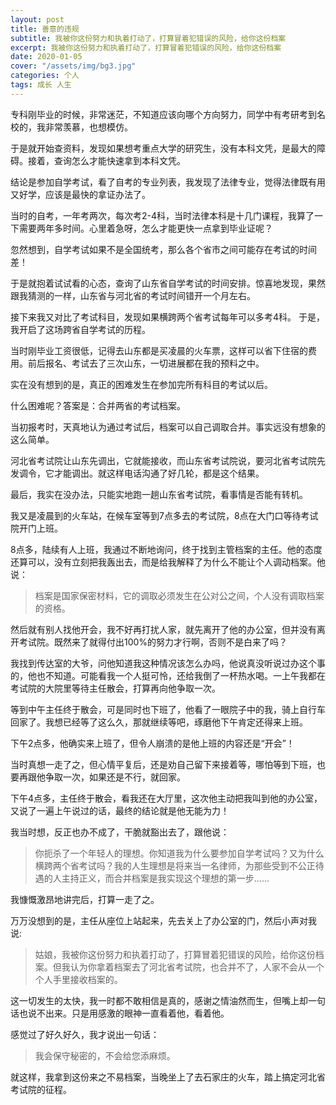 ```yaml
---
layout: post
title: 善意的违规
subtitle: 我被你这份努力和执着打动了，打算冒着犯错误的风险，给你这份档案
excerpt: 我被你这份努力和执着打动了，打算冒着犯错误的风险，给你这份档案
date: 2020-01-05
cover: "/assets/img/bg3.jpg"
categories: 个人
tags: 成长 人生
---
```

专科刚毕业的时候，非常迷茫，不知道应该向哪个方向努力，同学中有考研考到名校的，我非常羡慕，也想模仿。

于是就开始查资料，发现如果想考重点大学的研究生，没有本科文凭，是最大的障碍。接着，查询怎么才能快速拿到本科文凭。

结论是参加自学考试，看了自考的专业列表，我发现了法律专业，觉得法律既有用又好学，应该是最快的拿证办法了。

当时的自考，一年考两次，每次考2-4科，当时法律本科是十几门课程，我算了一下需要两年多时间。心里着急呀，怎么才能更快一点拿到毕业证呢？

忽然想到，自学考试如果不是全国统考，那么各个省市之间可能存在考试的时间差！

于是就抱着试试看的心态，查询了山东省自学考试的时间安排。惊喜地发现，果然跟我猜测的一样，山东省与河北省的考试时间错开一个月左右。

接下来我又对比了考试科目，发现如果横跨两个省考试每年可以多考4科。
于是，我开启了这场跨省自学考试的历程。

当时刚毕业工资很低，记得去山东都是买凌晨的火车票，这样可以省下住宿的费用。前后报名、考试去了三次山东，一切进展都在我的预料之中。

实在没有想到的是，真正的困难发生在参加完所有科目的考试以后。

什么困难呢？答案是：合并两省的考试档案。

当初报考时，天真地认为通过考试后，档案可以自己调取合并。事实远没有想象的这么简单。

河北省考试院让山东先调出，它就能接收，而山东省考试院说，要河北省考试院先发调令，它才能调出。就这样电话沟通了好几轮，都是这个结果。

最后，我实在没办法，只能实地跑一趟山东省考试院，看事情是否能有转机。

我又是凌晨到的火车站，在候车室等到7点多去的考试院，8点在大门口等待考试院开门上班。

8点多，陆续有人上班，我通过不断地询问，终于找到主管档案的主任。他的态度还算可以，没有立刻把我轰出去，而是给我解释了为什么不能让个人调动档案。他说：

> 档案是国家保密材料，它的调取必须发生在公对公之间，个人没有调取档案的资格。

然后就有别人找他开会，我不好再打扰人家，就先离开了他的办公室，但并没有离开考试院。既然来了就得付出100%的努力才行啊，否则不是白来了吗？

我找到传达室的大爷，问他知道我这种情况该怎么办吗，他说真没听说过办这个事的，他也不知道。可能看我一个人挺可怜，还给我倒了一杯热水喝。一上午我都在考试院的大院里等待主任散会，打算再向他争取一次。

等到中午主任终于散会，可是同时也下班了，他看了一眼院子中的我，骑上自行车回家了。我想已经等了这么久，那就继续等吧，琢磨他下午肯定还得来上班。

下午2点多，他确实来上班了，但令人崩溃的是他上班的内容还是“开会”！

当时真想一走了之，但心情平复后，还是劝自己留下来接着等，哪怕等到下班，也要再跟他争取一次，如果还是不行，就回家。

下午4点多，主任终于散会，看我还在大厅里，这次他主动把我叫到他的办公室，又说了一遍上午说过的话，最终的结论就是他无能为力！

我当时想，反正也办不成了，干脆就豁出去了，跟他说：

> 你扼杀了一个年轻人的理想。你知道我为什么要参加自学考试吗？又为什么横跨两个省考试吗？我的人生理想是将来当一名律师，为那些受到不公正待遇的人主持正义，而合并档案是我实现这个理想的第一步......

我慷慨激昂地讲完后，打算一走了之。

万万没想到的是，主任从座位上站起来，先去关上了办公室的门，然后小声对我说:

> 姑娘，我被你这份努力和执着打动了，打算冒着犯错误的风险，给你这份档案。但我认为你拿着档案去了河北省考试院，也合并不了，人家不会从一个个人手里接收档案的。

这一切发生的太快，我一时都不敢相信是真的，感谢之情油然而生，但嘴上却一句话也说不出来。只是用感激的眼神一直看着他，看着他。

感觉过了好久好久，我才说出一句话：

> 我会保守秘密的，不会给您添麻烦。

就这样，我拿到这份来之不易档案，当晚坐上了去石家庄的火车，踏上搞定河北省考试院的征程。